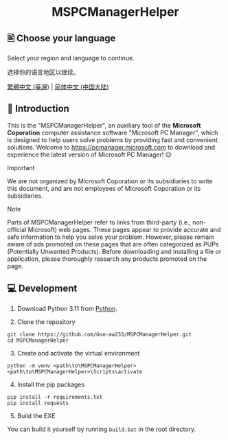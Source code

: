<h1 align="center">MSPCManagerHelper</h1>

## 🖹 Choose your language

Select your region and language to continue.

选择你的语言地区以继续。

[繁體中文 (臺灣)](./README.zh-tw.md) | [简体中文 (中国大陆)](./README.zh-cn.md)

## 👏 Introduction

This is the "MSPCManagerHelper", an auxiliary tool of the **Microsoft Coporation** computer assistance software "Microsoft PC Manager", which is designed to help users solve problems by providing fast and convenient solutions. Welcome to <https://pcmanager.microsoft.com> to download and experience the latest version of Microsoft PC Manager! 😉

> [!IMPORTANT]
> We are not organized by Microsoft Coporation or its subsidiaries to write this document, and are not employees of Microsoft Coporation or its subsidiaries.

> [!NOTE]
> Parts of MSPCManagerHelper refer to links from third-party (i.e., non-official Microsoft) web pages. These pages appear to provide accurate and safe information to help you solve your problem. However, please remain aware of ads promoted on these pages that are often categorized as PUPs (Potentially Unwanted Products). Before downloading and installing a file or application, please thoroughly research any products promoted on the page.

## 💻 Development

1. Download Python 3.11 from [Python](https://www.python.org/downloads).

2. Clone the repository

```
git clone https://github.com/Goo-aw233/MSPCManagerHelper.git
cd MSPCManagerHelper
```

3. Create and activate the virtual environment

```
python -m venv <path\to\MSPCManagerHelper>
<path\to\MSPCManagerHelper>\Scripts\activate
```

4. Install the pip packages

```
pip install -r requirements.txt
pip install requests
```

5. Build the EXE

You can build it yourself by running `build.bat` in the root directory.
